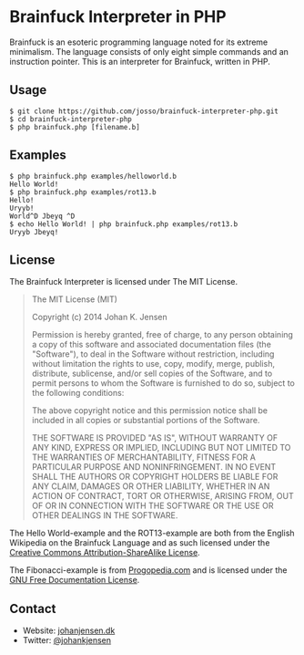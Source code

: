 Brainfuck Interpreter in PHP
======
Brainfuck is an esoteric programming language noted for its extreme minimalism. The language consists of only eight simple commands and an instruction pointer.
This is an interpreter for Brainfuck, written in PHP.

## Usage
```shell
$ git clone https://github.com/josso/brainfuck-interpreter-php.git
$ cd brainfuck-interpreter-php
$ php brainfuck.php [filename.b]
```

## Examples

```shell
$ php brainfuck.php examples/helloworld.b
Hello World!
$ php brainfuck.php examples/rot13.b
Hello!
Uryyb!
World^D Jbeyq ^D
$ echo Hello World! | php brainfuck.php examples/rot13.b
Uryyb Jbeyq!
```

## License 
The Brainfuck Interpreter is licensed under The MIT License.

> The MIT License (MIT)
> 
> Copyright (c) 2014 Johan K. Jensen
> 
> Permission is hereby granted, free of charge, to any person obtaining a copy
> of this software and associated documentation files (the "Software"), to deal
> in the Software without restriction, including without limitation the rights
> to use, copy, modify, merge, publish, distribute, sublicense, and/or sell
> copies of the Software, and to permit persons to whom the Software is
> furnished to do so, subject to the following conditions:
> 
> The above copyright notice and this permission notice shall be included in all
> copies or substantial portions of the Software.
> 
> THE SOFTWARE IS PROVIDED "AS IS", WITHOUT WARRANTY OF ANY KIND, EXPRESS OR
> IMPLIED, INCLUDING BUT NOT LIMITED TO THE WARRANTIES OF MERCHANTABILITY,
> FITNESS FOR A PARTICULAR PURPOSE AND NONINFRINGEMENT. IN NO EVENT SHALL THE
> AUTHORS OR COPYRIGHT HOLDERS BE LIABLE FOR ANY CLAIM, DAMAGES OR OTHER
> LIABILITY, WHETHER IN AN ACTION OF CONTRACT, TORT OR OTHERWISE, ARISING FROM,
> OUT OF OR IN CONNECTION WITH THE SOFTWARE OR THE USE OR OTHER DEALINGS IN THE
> SOFTWARE.

The Hello World-example and the ROT13-example are both from the English Wikipedia on the Brainfuck Language and as such licensed under the [Creative Commons Attribution-ShareAlike License](http://en.wikipedia.org/wiki/Wikipedia:Text_of_Creative_Commons_Attribution-ShareAlike_3.0_Unported_License).

The Fibonacci-example is from [Progopedia.com](http://progopedia.com/example/fibonacci/14/) and is licensed under the [GNU Free Documentation License](http://www.gnu.org/licenses/fdl.html).

## Contact
* Website: [johanjensen.dk](http://johanjensen.dk)
* Twitter: [@johankjensen](https://twitter.com/johankjensen "johankjensen on Twitter")
